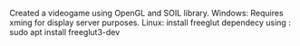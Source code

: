 Created a videogame using OpenGL and SOIL library.
Windows: Requires xming for display server purposes.
Linux: install freeglut dependecy using : sudo apt install freeglut3-dev
